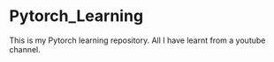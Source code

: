 # Pytorch_Learning
This is my Pytorch learning repository. All I have learnt from a youtube channel.
